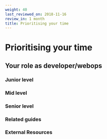 ```yaml
---
weight: 40
last_reviewed_on: 2018-11-16
review_in: 1 month
title: Prioritising your time
---
```


# Prioritising your time


## Your role as developer/webops

### Junior level

### Mid level

### Senior level

### Related guides

### External Resources
